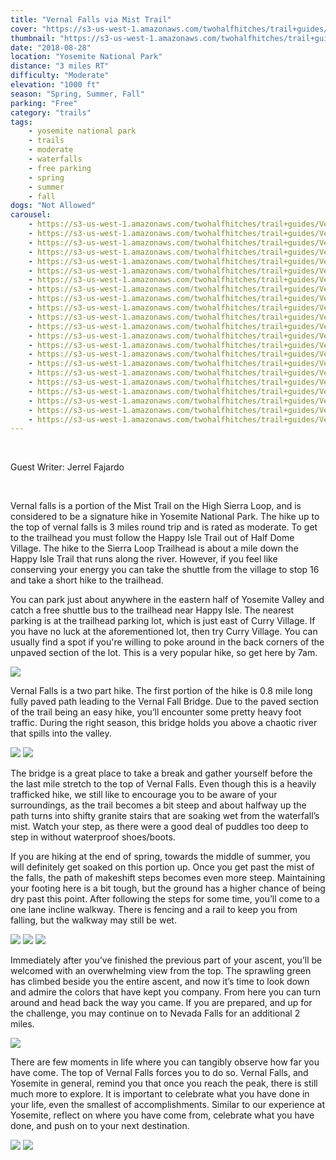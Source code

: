 ```yaml
---
title: "Vernal Falls via Mist Trail"
cover: "https://s3-us-west-1.amazonaws.com/twohalfhitches/trail+guides/Vernal+Falls/IMG_2281.jpg"
thumbnail: "https://s3-us-west-1.amazonaws.com/twohalfhitches/trail+guides/Vernal+Falls/IMG_2281.jpg"
date: "2018-08-28"
location: "Yosemite National Park"
distance: "3 miles RT"
difficulty: "Moderate"
elevation: "1000 ft"
season: "Spring, Summer, Fall"
parking: "Free"
category: "trails"
tags:
    - yosemite national park
    - trails
    - moderate
    - waterfalls
    - free parking
    - spring
    - summer
    - fall
dogs: "Not Allowed"
carousel:
    - https://s3-us-west-1.amazonaws.com/twohalfhitches/trail+guides/Vernal+Falls/IMG_2198.jpg
    - https://s3-us-west-1.amazonaws.com/twohalfhitches/trail+guides/Vernal+Falls/IMG_2199.jpg
    - https://s3-us-west-1.amazonaws.com/twohalfhitches/trail+guides/Vernal+Falls/IMG_2205.jpg
    - https://s3-us-west-1.amazonaws.com/twohalfhitches/trail+guides/Vernal+Falls/IMG_2207.jpg
    - https://s3-us-west-1.amazonaws.com/twohalfhitches/trail+guides/Vernal+Falls/IMG_2213.jpg
    - https://s3-us-west-1.amazonaws.com/twohalfhitches/trail+guides/Vernal+Falls/IMG_2215.jpg
    - https://s3-us-west-1.amazonaws.com/twohalfhitches/trail+guides/Vernal+Falls/IMG_2219.jpg
    - https://s3-us-west-1.amazonaws.com/twohalfhitches/trail+guides/Vernal+Falls/IMG_2223.jpg
    - https://s3-us-west-1.amazonaws.com/twohalfhitches/trail+guides/Vernal+Falls/IMG_2224.jpg
    - https://s3-us-west-1.amazonaws.com/twohalfhitches/trail+guides/Vernal+Falls/IMG_2231.jpg
    - https://s3-us-west-1.amazonaws.com/twohalfhitches/trail+guides/Vernal+Falls/IMG_2232.jpg
    - https://s3-us-west-1.amazonaws.com/twohalfhitches/trail+guides/Vernal+Falls/IMG_2234.jpg
    - https://s3-us-west-1.amazonaws.com/twohalfhitches/trail+guides/Vernal+Falls/IMG_2238.jpg
    - https://s3-us-west-1.amazonaws.com/twohalfhitches/trail+guides/Vernal+Falls/IMG_2242.jpg
    - https://s3-us-west-1.amazonaws.com/twohalfhitches/trail+guides/Vernal+Falls/IMG_2243.jpg
    - https://s3-us-west-1.amazonaws.com/twohalfhitches/trail+guides/Vernal+Falls/IMG_2252.jpg
    - https://s3-us-west-1.amazonaws.com/twohalfhitches/trail+guides/Vernal+Falls/IMG_2273.jpg
    - https://s3-us-west-1.amazonaws.com/twohalfhitches/trail+guides/Vernal+Falls/IMG_2275.jpg
    - https://s3-us-west-1.amazonaws.com/twohalfhitches/trail+guides/Vernal+Falls/IMG_2276.jpg
    - https://s3-us-west-1.amazonaws.com/twohalfhitches/trail+guides/Vernal+Falls/IMG_2280.jpg
    - https://s3-us-west-1.amazonaws.com/twohalfhitches/trail+guides/Vernal+Falls/IMG_2281.jpg
    - https://s3-us-west-1.amazonaws.com/twohalfhitches/trail+guides/Vernal+Falls/IMG_2282.jpg
---
```


<br />
<p class="post__credit">Guest Writer: Jerrel Fajardo</p>
<br />

Vernal falls is a portion of the Mist Trail on the High Sierra Loop, and is considered to be a signature hike in Yosemite National Park. The hike up to the top of vernal falls is 3 miles round trip and is rated as moderate. To get to the trailhead you must follow the Happy Isle Trail out of Half Dome Village. The hike to the Sierra Loop Trailhead is about a mile down the Happy Isle Trail that runs along the river. However, if you feel like conserving your energy you can take the shuttle from the village to stop 16 and take a short hike to the trailhead.

You can park just about anywhere in the eastern half of Yosemite Valley and catch a free shuttle bus to the trailhead near Happy Isle. The nearest parking is at the trailhead parking lot, which is just east of Curry Village. If you have no luck at the aforementioned lot, then try Curry Village. You can usually find a spot if you're willing to poke around in the back corners of the unpaved section of the lot. This is a very popular hike, so get here by 7am.

![](https://s3-us-west-1.amazonaws.com/twohalfhitches/trail+guides/Vernal+Falls/IMG_2230.jpg)

Vernal Falls is a two part hike. The first portion of the hike is 0.8 mile long fully paved path leading to the Vernal Fall Bridge. Due to the paved section of the trail being an easy hike, you’ll encounter some pretty heavy foot traffic. During the right season, this bridge holds you above a chaotic river that spills into the valley.

![](https://s3-us-west-1.amazonaws.com/twohalfhitches/trail+guides/Vernal+Falls/IMG_2244.jpg)
![](https://s3-us-west-1.amazonaws.com/twohalfhitches/trail+guides/Vernal+Falls/IMG_2251.jpg)

The bridge is a great place to take a break and gather yourself before the the last mile stretch to the top of Vernal Falls. Even though this is a heavily trafficked hike, we still like to encourage you to be aware of your surroundings, as the trail becomes a bit steep and about halfway up the path turns into shifty granite stairs that are soaking wet from the waterfall’s mist. Watch your step, as there were a good deal of puddles too deep to step in without waterproof shoes/boots. 

If you are hiking at the end of spring, towards the middle of summer, you will definitely get soaked on this portion up. Once you get past the mist of the falls, the path of makeshift steps becomes even more steep. Maintaining your footing here is a bit tough, but the ground has a higher chance of being dry past this point. After following the steps for some time, you’ll come to a one lane incline walkway. There is fencing and a rail to keep you from falling, but the walkway may still be wet. 

![](https://s3-us-west-1.amazonaws.com/twohalfhitches/trail+guides/Vernal+Falls/IMG_2272.jpg)
![](https://s3-us-west-1.amazonaws.com/twohalfhitches/trail+guides/Vernal+Falls/IMG_2274.jpg)
![](https://s3-us-west-1.amazonaws.com/twohalfhitches/trail+guides/Vernal+Falls/IMG_2277.jpg)

Immediately after you’ve finished the previous part of your ascent, you’ll be welcomed with an overwhelming view from the top. The sprawling green has climbed beside you the entire ascent, and now it’s time to look down and admire the colors that have kept you company. From here you can turn around and head back the way you came. If you are prepared, and up for the challenge, you may continue on to Nevada Falls for an additional 2 miles.

![](https://s3-us-west-1.amazonaws.com/twohalfhitches/trail+guides/Vernal+Falls/IMG_2279.jpg)

There are few moments in life where you can tangibly observe how far you have come. The top of Vernal Falls forces you to do so. Vernal Falls, and Yosemite in general, remind you that once you reach the peak, there is still much more to explore. It is important to celebrate what you have done in your life, even the smallest of accomplishments. Similar to our experience at Yosemite, reflect on where you have come from, celebrate what you have done, and push on to your next destination. 

![](https://s3-us-west-1.amazonaws.com/twohalfhitches/trail+guides/Vernal+Falls/IMG_2278.jpg)
![](https://s3-us-west-1.amazonaws.com/twohalfhitches/trail+guides/Vernal+Falls/IMG_2283.jpg)
